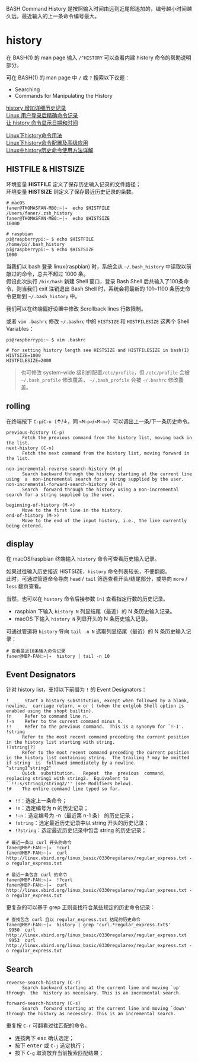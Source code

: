 BASH Command History 是按照输入时间由远到近尾部追加的，编号越小时间越久远，最近输入的上一条命令编号最大。

# history

在 BASH(1) 的 man page 输入 `/^HISTORY` 可以查看内建 history 命令的帮助说明部分。

可在 BASH(1) 的 man page 中 `/` 或 `?` 搜索以下议题：

- Searching  
- Commands for Manipulating the History   

[history 增加详细历史记录](http://www.cnblogs.com/jjzd/p/5798603.html)  
[Linux 用户登录后精确命令记录](http://blog.csdn.net/lixiaohuiok111/article/details/34428161)  
[让 history 命令显示日期和时间](http://ju.outofmemory.cn/entry/340737)  

[Linux下history命令用法](http://blog.sina.com.cn/s/blog_5caa94a00100gyls.html)  
[Linux下history命令配置及高级应用](http://blog.itpub.net/29306197/viewspace-1062708/)  
[Linux中history历史命令使用方法详解](http://os.51cto.com/art/201205/335040.htm)  

## HISTFILE & HISTSIZE

环境变量 **HISTFILE** 定义了保存历史输入记录的文件路径；  
环境变量 **HISTSIZE** 则定义了保存最近历史记录的条数。  

```Shell
# macOS
faner@THOMASFAN-MB0:~|⇒  echo $HISTFILE
/Users/faner/.zsh_history
faner@THOMASFAN-MB0:~|⇒  echo $HISTSIZE
10000
```

```Shell
# raspbian
pi@raspberrypi:~ $ echo $HISTFILE
/home/pi/.bash_history
pi@raspberrypi:~ $ echo $HISTSIZE
1000
```

当我们以 bash 登录 linux(raspbian) 时，系统会从 `~/.bash_history` 中读取以前敲过的命令，总共不超过 1000 条。  
假设此次执行 `/bin/bash` 新建 Shell 窗口，登录 Bash Shell 后共输入了100条命令，则当我们 exit 注销退出 Bash Shell 时，系统会将最新的 101~1100 条历史命令更新到 `~/.bash_history` 中。

我们可以在终端偏好设置中修改 Scrollback lines 行数限制。

或者 `vim .bashrc` 修改 `~/.bashrc` 中的 `HISTSIZE` 和 `HISTFILESIZE` 这两个 Shell Variables：

```Shell
pi@raspberrypi:~ $ vim .bashrc

# for setting history length see HISTSIZE and HISTFILESIZE in bash(1)
HISTSIZE=1000
HISTFILESIZE=2000
```

> 也可修改 system-wide 级别的配置`/etc/profile`，但 `/etc/profile` 会被 `~/.bash_profile` 修改覆盖， `~/.bash_profile` 会被 `~/.bashrc` 修改覆盖。  

## rolling

在终端按下 `C-p`/`C-n`（**↑**/↓，同 `<M-p>`/`<M-n>`）可以调出上一条/下一条历史命令。

```Shell
previous-history (C-p)
      Fetch the previous command from the history list, moving back in the list.
next-history (C-n)
      Fetch the next command from the history list, moving forward in the list.

non-incremental-reverse-search-history (M-p)
      Search backward through the history starting at the current line using  a  non-incremental search for a string supplied by the user.
non-incremental-forward-search-history (M-n)
      Search  forward through the history using a non-incremental search for a string supplied by the user.

beginning-of-history (M-<)
      Move to the first line in the history.
end-of-history (M->)
      Move to the end of the input history, i.e., the line currently being entered.
```

## display

在 macOS/raspbian 终端输入 `history` 命令可查看历史输入记录。

如果过往输入历史接近 HISTSIZE，`history` 命令列表较长，不便翻阅。  
此时，可通过管道命令导向 `head` / `tail` 筛选查看开头/结尾部分，或导向 `more` / `less` 翻页查看。  

当然，也可以在 `history` 命令后接参数 `[n]` 查看指定行数的历史记录。

- raspbian 下输入 `history N` 列显结尾（最近）的 N 条历史输入记录。  
- macOS 下输入 `history N` 列显开头的 N 条历史输入记录。

可通过管道将 `history` 导向 `tail -n N` 选取列显结尾（最近）的 N 条历史输入记录：

```Shell
# 查看最近10条输入命令记录
faner@MBP-FAN:~|⇒  history | tail -n 10
```

## Event Designators

针对 history list，支持以下前缀为 `!` 的 Event Designators：

```Shell
!      Start a history substitution, except when followed by a blank,  newline,  carriage return, = or ( (when the extglob Shell option is enabled using the shopt builtin).
!n     Refer to command line n.
!-n    Refer to the current command minus n.
!!     Refer to the previous command.  This is a synonym for `!-1'.
!string
      Refer to the most recent command preceding the current position in the history list starting with string.
!?string[?]
      Refer to the most recent command preceding the current position in the history list containing string.  The trailing ? may be omitted if string  is  followed immediately by a newline.
^string1^string2^
      Quick  substitution.   Repeat  the  previous  command,  replacing string1 with string2.  Equivalent to ``!!:s/string1/string2/'' (see Modifiers below).
!#    The entire command line typed so far.
```

- `!!`：选定上一条命令；  
- `!n`：选定编号为 n 的历史记录；  
- `!-n`：选定编号为 -n（最近第 n-1 条） 的历史记录；  
- `!string`：选定最近历史记录中以 string 开头的历史记录；  
- `!?string`：选定最近历史记录中包含 string 的历史记录；  

```Shell
# 最近一条以 curl 开头的命令
faner@MBP-FAN:~|⇒  !curl
faner@MBP-FAN:~|⇒  curl http://linux.vbird.org/linux_basic/0330regularex/regular_express.txt -o regular_express.txt

# 最近一条包含 curl 的命令
faner@MBP-FAN:~|⇒  !?curl
faner@MBP-FAN:~|⇒  curl http://linux.vbird.org/linux_basic/0330regularex/regular_express.txt -o regular_express.txt
```

更复杂的可以基于 grep 正则查找符合某些规定的历史命令记录：

```Shell
# 查找包含 curl 且以 regular_express.txt 结尾的历史命令
faner@MBP-FAN:~|⇒  history | grep 'curl.*regular_express.txt$' 
 9950  curl http://linux.vbird.org/linux_basic/0330regularex/regular_express.txt
 9953  curl http://linux.vbird.org/linux_basic/0330regularex/regular_express.txt -o regular_express.txt
```

## Search

```Shell
reverse-search-history (C-r)
      Search backward starting at the current line and moving `up' through  the  history as necessary. This is an incremental search.

forward-search-history (C-s)
      Search  forward starting at the current line and moving `down' through the history as necessary. This is an incremental search.
```

重复按 `C-r` 可翻看过往匹配的命令。

- 连按两下 <kbd>esc</kbd> 确认选定；  
- 按下 <kbd>enter</kbd> 或 `C-j` 选定执行；  
- 按下 `C-g` 取消放弃当前搜索匹配结果；  
